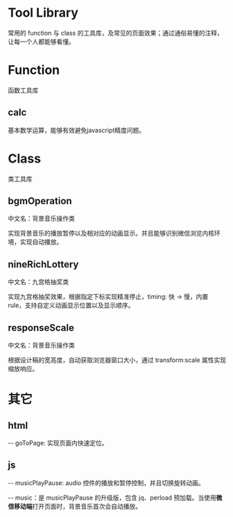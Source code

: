 # Tool Library

常用的 function 与 class 的工具库，及常见的页面效果；通过通俗易懂的注释，让每一个人都能够看懂。

# Function

函数工具库

## calc

基本数学运算，能够有效避免javascript精度问题。

# Class

类工具库

## bgmOperation

中文名：背景音乐操作类

实现背景音乐的播放暂停以及相对应的动画显示。并且能够识别微信浏览内核环境，实现自动播放。

## nineRichLottery

中文名：九宫格抽奖类

实现九宫格抽奖效果，根据指定下标实现精准停止，timing: 快 -> 慢，内置 rule，支持自定义动画显示位置以及显示顺序。

## responseScale

中文名：背景音乐操作类

根据设计稿的宽高度，自动获取浏览器窗口大小，通过 transform:scale 属性实现缩放响应。

# 其它

## html

-- goToPage: 实现页面内快速定位。

## js

-- musicPlayPause: audio 控件的播放和暂停控制，并且切换旋转动画。

-- music：是 musicPlayPause 的升级版，包含 jq、perload 预加载。当使用**微信移动端**打开页面时，背景音乐首次会自动播放。

